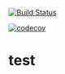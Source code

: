 [![Build Status](https://travis-ci.com/shijue1/u-test.svg?branch=master)](https://travis-ci.com/shijue1/u-test)

[![codecov](https://codecov.io/gh/shijue1/u-test/branch/master/graph/badge.svg)](https://codecov.io/gh/shijue1/u-test)
# test
